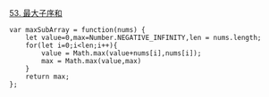 [53. 最大子序和](https://leetcode-cn.com/problems/maximum-subarray/)
```
var maxSubArray = function(nums) {
    let value=0,max=Number.NEGATIVE_INFINITY,len = nums.length;
    for(let i=0;i<len;i++){
        value = Math.max(value+nums[i],nums[i]);
        max = Math.max(value,max)
    }
    return max;
};
```
